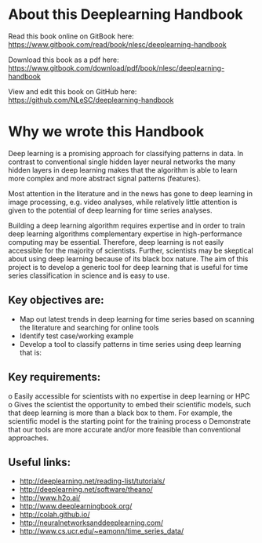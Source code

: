 # About this Deeplearning Handbook

Read this book online on GitBook here: https://www.gitbook.com/read/book/nlesc/deeplearning-handbook

Download this book as a pdf here: https://www.gitbook.com/download/pdf/book/nlesc/deeplearning-handbook

View and edit this book on GitHub here: https://github.com/NLeSC/deeplearning-handbook


# Why we wrote this Handbook

Deep learning is a promising approach for classifying patterns in data. In contrast to conventional single hidden layer neural networks the many hidden layers in deep learning makes that the algorithm is able to learn more complex and more abstract signal patterns (features). 

Most attention in the literature and in the news has gone to deep learning in image processing, e.g. video analyses, while relatively little attention is given to the potential of deep learning for time series analyses. 

Building a deep learning algorithm requires expertise and in order to train deep learning algorithms complementary expertise in high-performance computing may be essential.  Therefore, deep learning is not easily accessible for the majority of scientists.  Further, scientists may be skeptical about using deep learning because of its black box nature. The aim of this project is to develop a generic tool for deep learning that is useful for time series classification in science and is easy to use. 


## Key objectives are: 

* Map out latest trends in deep learning for time series based on scanning the literature and searching for online tools
* Identify test case/working example
* Develop a tool to classify patterns in time series using deep learning that is: 

## Key requirements: 

o Easily accessible for scientists with no expertise in deep learning or HPC 
o Gives the scientist the opportunity to embed their scientific models, such that deep learning is more than a black box to them. For example, the scientific model is the starting point for the training process 
o Demonstrate that our tools are more accurate and/or more feasible than conventional approaches. 

## Useful links:
* http://deeplearning.net/reading-list/tutorials/
* http://deeplearning.net/software/theano/
* http://www.h2o.ai/
* http://www.deeplearningbook.org/
* http://colah.github.io/
* http://neuralnetworksanddeeplearning.com/
* http://www.cs.ucr.edu/~eamonn/time_series_data/

